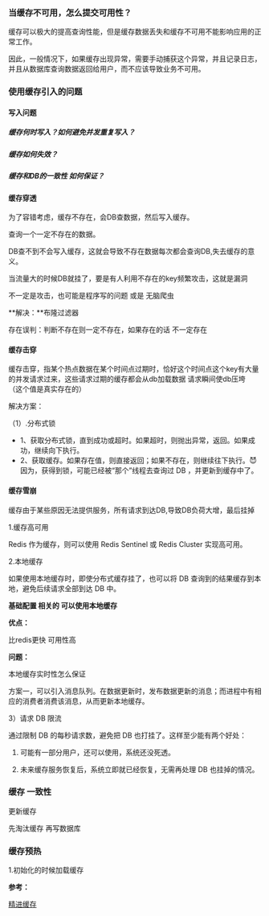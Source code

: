 ### 当缓存不可用，怎么提交可用性？

缓存可以极大的提高查询性能，但是缓存数据丢失和缓存不可用不能影响应用的正常工作。

因此，一般情况下，如果缓存出现异常，需要手动捕获这个异常，并且记录日志，并且从数据库查询数据返回给用户，而不应该导致业务不可用。

### 使用缓存引入的问题

#### 写入问题

##### 缓存何时写入？如何避免并发重复写入？

##### 缓存如何失效？

##### 缓存和DB的一致性 如何保证？

#### 缓存穿透

为了容错考虑，缓存不存在，会DB查数据，然后写入缓存。

查询一个一定不存在的数据。

DB查不到不会写入缓存，这就会导致不存在数据每次都会查询DB,失去缓存的意义。



当流量大的时候DB就挂了，要是有人利用不存在的key频繁攻击，这就是漏洞

不一定是攻击，也可能是程序写的问题  或是  无脑爬虫

**解决：**布隆过滤器

存在误判：判断不存在则一定不存在，如果存在的话 不一定存在

#### 缓存击穿

缓存击穿，指某个热点数据在某个时间点过期时，恰好这个时间点这个key有大量的并发请求过来，这些请求过期的缓存都会从db加载数据   请求瞬间使db压垮  （这个值是真实存在的）

解决方案：

（1）.分布式锁

- 1、获取分布式锁，直到成功或超时。如果超时，则抛出异常，返回。如果成功，继续向下执行。
- 2、获取缓存。如果存在值，则直接返回；如果不存在，则继续往下执行。😈 因为，获得到锁，可能已经被“那个”线程去查询过 DB ，并更新到缓存中了。



#### 缓存雪崩

缓存由于某些原因无法提供服务，所有请求到达DB,导致DB负荷大增，最后挂掉

1.缓存高可用    

 Redis 作为缓存，则可以使用 Redis Sentinel 或 Redis Cluster 实现高可用。

2.本地缓存

如果使用本地缓存时，即使分布式缓存挂了，也可以将 DB 查询到的结果缓存到本地，避免后续请求全部到达 DB 中。

**基础配置  相关的 可以使用本地缓存** 

**优点：**

比redis更快    可用性高    

**问题：**

本地缓存实时性怎么保证

方案一，可以引入消息队列。在数据更新时，发布数据更新的消息；而进程中有相应的消费者消费该消息，从而更新本地缓存。

3）请求 DB 限流

通过限制 DB 的每秒请求数，避免把 DB 也打挂了。这样至少能有两个好处：

1. 可能有一部分用户，还可以使用，系统还没死透。

2. 未来缓存服务恢复后，系统立即就已经恢复，无需再处理 DB 也挂掉的情况。

   

### 缓存 一致性

更新缓存

先淘汰缓存  再写数据库



### 缓存预热

1.初始化的时候加载缓存

**参考：**

[精进缓存](http://svip.iocoder.cn/Cache/Interview/)